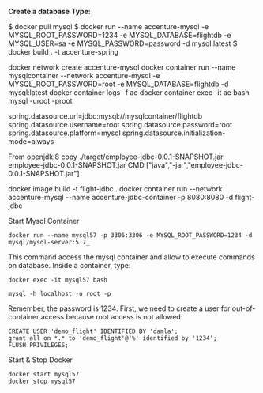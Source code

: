 **Create a database**
**Type:**

$ docker pull mysql
$ docker run --name accenture-mysql -e MYSQL_ROOT_PASSWORD=1234 -e MYSQL_DATABASE=flightdb -e MYSQL_USER=sa -e MYSQL_PASSWORD=password -d mysql:latest
$ docker build . -t accenture-spring


docker network create accenture-mysql
docker container run --name mysqlcontainer --network accenture-mysql -e MYSQL_ROOT_PASSWORD=root -e MYSQL_DATABASE=flightdb -d mysql:latest
docker container logs -f ae
docker container exec -it ae bash
mysql -uroot -proot

spring.datasource.url=jdbc:mysql://mysqlcontainer/flightdb
spring.datasource.username=root
spring.datasource.password=root
spring.datasource.platform=mysql
spring.datasource.initialization-mode=always

From openjdk:8
copy ./target/employee-jdbc-0.0.1-SNAPSHOT.jar employee-jdbc-0.0.1-SNAPSHOT.jar
CMD ["java","-jar","employee-jdbc-0.0.1-SNAPSHOT.jar"]

docker image build -t flight-jdbc .
docker container run --network accenture-mysql --name accenture-jdbc-container -p 8080:8080 -d flight-jdbc







Start Mysql Container
   
    docker run --name mysql57 -p 3306:3306 -e MYSQL_ROOT_PASSWORD=1234 -d mysql/mysql-server:5.7_

This command access the mysql container and allow to execute commands on database. Inside a container, type:
 
    docker exec -it mysql57 bash

    mysql -h localhost -u root -p
Remember, the password is 1234. 
First, we need to create a user for out-of-container access because root access is not allowed:

    CREATE USER 'demo_flight' IDENTIFIED BY 'damla';
    grant all on *.* to 'demo_flight'@'%' identified by '1234';
    FLUSH PRIVILEGES;

Start & Stop Docker
    
    docker start mysql57
    docker stop mysql57